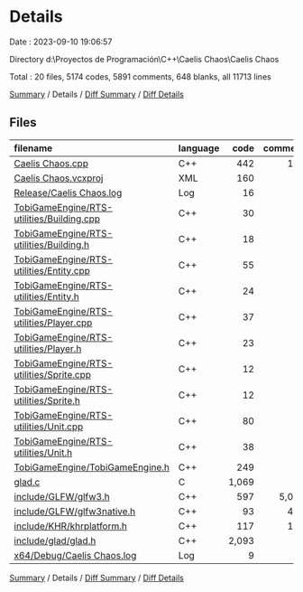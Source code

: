 # Details

Date : 2023-09-10 19:06:57

Directory d:\\Proyectos de Programación\\C++\\Caelis Chaos\\Caelis Chaos

Total : 20 files,  5174 codes, 5891 comments, 648 blanks, all 11713 lines

[Summary](results.md) / Details / [Diff Summary](diff.md) / [Diff Details](diff-details.md)

## Files
| filename | language | code | comment | blank | total |
| :--- | :--- | ---: | ---: | ---: | ---: |
| [Caelis Chaos.cpp](/Caelis%20Chaos.cpp) | C++ | 442 | 108 | 90 | 640 |
| [Caelis Chaos.vcxproj](/Caelis%20Chaos.vcxproj) | XML | 160 | 0 | 0 | 160 |
| [Release/Caelis Chaos.log](/Release/Caelis%20Chaos.log) | Log | 16 | 0 | 1 | 17 |
| [TobiGameEngine/RTS-utilities/Building.cpp](/TobiGameEngine/RTS-utilities/Building.cpp) | C++ | 30 | 0 | 6 | 36 |
| [TobiGameEngine/RTS-utilities/Building.h](/TobiGameEngine/RTS-utilities/Building.h) | C++ | 18 | 0 | 9 | 27 |
| [TobiGameEngine/RTS-utilities/Entity.cpp](/TobiGameEngine/RTS-utilities/Entity.cpp) | C++ | 55 | 0 | 14 | 69 |
| [TobiGameEngine/RTS-utilities/Entity.h](/TobiGameEngine/RTS-utilities/Entity.h) | C++ | 24 | 0 | 18 | 42 |
| [TobiGameEngine/RTS-utilities/Player.cpp](/TobiGameEngine/RTS-utilities/Player.cpp) | C++ | 37 | 0 | 9 | 46 |
| [TobiGameEngine/RTS-utilities/Player.h](/TobiGameEngine/RTS-utilities/Player.h) | C++ | 23 | 0 | 16 | 39 |
| [TobiGameEngine/RTS-utilities/Sprite.cpp](/TobiGameEngine/RTS-utilities/Sprite.cpp) | C++ | 12 | 0 | 2 | 14 |
| [TobiGameEngine/RTS-utilities/Sprite.h](/TobiGameEngine/RTS-utilities/Sprite.h) | C++ | 12 | 0 | 5 | 17 |
| [TobiGameEngine/RTS-utilities/Unit.cpp](/TobiGameEngine/RTS-utilities/Unit.cpp) | C++ | 80 | 0 | 13 | 93 |
| [TobiGameEngine/RTS-utilities/Unit.h](/TobiGameEngine/RTS-utilities/Unit.h) | C++ | 38 | 0 | 12 | 50 |
| [TobiGameEngine/TobiGameEngine.h](/TobiGameEngine/TobiGameEngine.h) | C++ | 249 | 10 | 69 | 328 |
| [glad.c](/glad.c) | C | 1,069 | 25 | 47 | 1,141 |
| [include/GLFW/glfw3.h](/include/GLFW/glfw3.h) | C++ | 597 | 5,068 | 248 | 5,913 |
| [include/GLFW/glfw3native.h](/include/GLFW/glfw3native.h) | C++ | 93 | 495 | 41 | 629 |
| [include/KHR/khrplatform.h](/include/KHR/khrplatform.h) | C++ | 117 | 165 | 30 | 312 |
| [include/glad/glad.h](/include/glad/glad.h) | C++ | 2,093 | 20 | 17 | 2,130 |
| [x64/Debug/Caelis Chaos.log](/x64/Debug/Caelis%20Chaos.log) | Log | 9 | 0 | 1 | 10 |

[Summary](results.md) / Details / [Diff Summary](diff.md) / [Diff Details](diff-details.md)